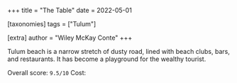 +++
title = "The Table"
date = 2022-05-01

[taxonomies]
tags = ["Tulum"]

[extra]
author = "Wiley McKay Conte"
+++

Tulum beach is a narrow stretch of dusty road, lined with beach clubs, bars, and restaurants.  It has become a playground for the wealthy tourist.

Overall score: `9.5/10`
Cost: $$$$

